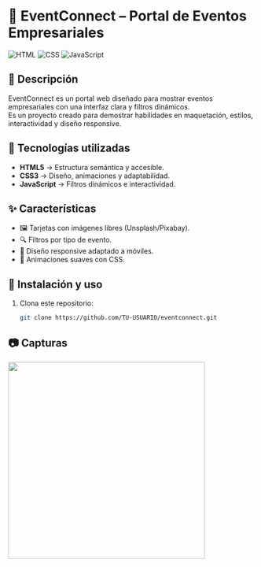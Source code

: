 # 🎯 EventConnect – Portal de Eventos Empresariales

![HTML](https://img.shields.io/badge/HTML5-E34F26?style=for-the-badge&logo=html5&logoColor=white)
![CSS](https://img.shields.io/badge/CSS3-1572B6?style=for-the-badge&logo=css3&logoColor=white)
![JavaScript](https://img.shields.io/badge/JavaScript-F7DF1E?style=for-the-badge&logo=javascript&logoColor=black)

## 📌 Descripción
EventConnect es un portal web diseñado para mostrar eventos empresariales con una interfaz clara y filtros dinámicos.  
Es un proyecto creado para demostrar habilidades en maquetación, estilos, interactividad y diseño responsive.

## 🚀 Tecnologías utilizadas
- **HTML5** → Estructura semántica y accesible.
- **CSS3** → Diseño, animaciones y adaptabilidad.
- **JavaScript** → Filtros dinámicos e interactividad.

## ✨ Características
- 🖼 Tarjetas con imágenes libres (Unsplash/Pixabay).  
- 🔍 Filtros por tipo de evento.  
- 📱 Diseño responsive adaptado a móviles.  
- 🎨 Animaciones suaves con CSS.

## 📂 Instalación y uso
1. Clona este repositorio:
   ```bash
   git clone https://github.com/TU-USUARIO/eventconnect.git
   
## 📷 Capturas
[<img src="https://github.com/user-attachments/assets/1b309e56-b10a-42f7-8860-27eb12265568" width="400">](https://github.com/user-attachments/assets/1b309e56-b10a-42f7-8860-27eb12265568)


